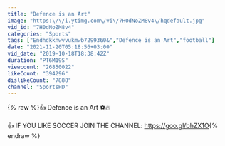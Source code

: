```yaml
---
title: "Defence is an Art"
image: "https:\/\/i.ytimg.com\/vi\/7H0dNoZM8v4\/hqdefault.jpg"
vid_id: "7H0dNoZM8v4"
categories: "Sports"
tags: ["Endhdkknwvvukmwb7299360&","Defence is an Art","football"]
date: "2021-11-20T05:18:56+03:00"
vid_date: "2019-10-18T18:38:42Z"
duration: "PT6M19S"
viewcount: "26850022"
likeCount: "394296"
dislikeCount: "7888"
channel: "SportsHD"
---
```

{% raw %}👍 Defence is an Art ⚽🔥<br /><br />👍 IF YOU LIKE SOCCER JOIN THE CHANNEL: <a rel="nofollow" target="blank" href="https://goo.gl/bhZX1O">https://goo.gl/bhZX1O</a>{% endraw %}
